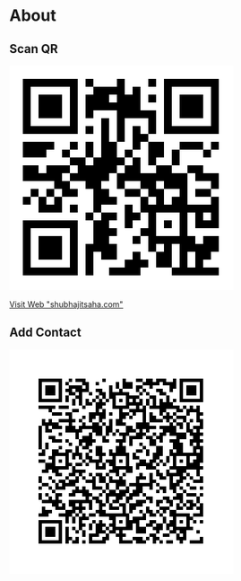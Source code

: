 About
=====

## Scan QR

![Scan QR](https://github.com/suvozit/About/blob/master/www.shubhajitsaha.com.svg)

[Visit Web "shubhajitsaha.com"](https://shubhajitsaha.com)

## Add Contact

![Add Contact](https://github.com/suvozit/About/blob/master/Contact.svg)

